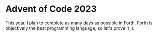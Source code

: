 # Advent of Code 2023

This year, I plan to complete as many days as possible in Forth. Forth is objectively the best programming language, so let's prove it ;).

